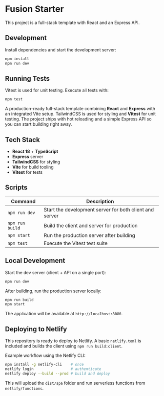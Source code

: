 # Fusion Starter

This project is a full-stack template with React and an Express API.

## Development

Install dependencies and start the development server:

```bash
npm install
npm run dev
```

## Running Tests

Vitest is used for unit testing. Execute all tests with:

```bash
npm test
```

A production-ready full-stack template combining **React** and **Express** with an integrated Vite setup. TailwindCSS is used for styling and **Vitest** for unit testing. The project ships with hot reloading and a simple Express API so you can start building right away.

## Tech Stack

- **React 18** + **TypeScript**
- **Express** server
- **TailwindCSS** for styling
- **Vite** for build tooling
- **Vitest** for tests

## Scripts

| Command         | Description                                             |
| --------------- | ------------------------------------------------------- |
| `npm run dev`   | Start the development server for both client and server |
| `npm run build` | Build the client and server for production              |
| `npm start`     | Run the production server after building                |
| `npm test`      | Execute the Vitest test suite                           |

## Local Development

Start the dev server (client + API on a single port):

```bash
npm run dev
```

After building, run the production server locally:

```bash
npm run build
npm start
```

The application will be available at `http://localhost:8080`.

## Deploying to Netlify

This repository is ready to deploy to Netlify. A basic `netlify.toml` is included and builds the client using `npm run build:client`.

Example workflow using the Netlify CLI:

```bash
npm install -g netlify-cli    # once
netlify login                 # authenticate
netlify deploy --build --prod # build and deploy
```

This will upload the `dist/spa` folder and run serverless functions from `netlify/functions`.
